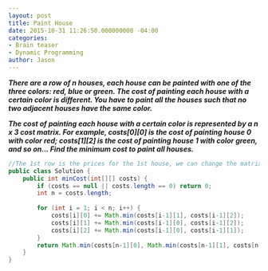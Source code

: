 ```yaml
---
layout: post
title: Paint House
date: 2015-10-31 11:26:50.000000000 -04:00
categories:
- Brain teaser
- Dynamic Programming
author: Jason
---
```

<p><strong><em>There are a row of n houses, each house can be painted with one of the three colors: red, blue or green. The cost of painting each house with a certain color is different. You have to paint all the houses such that no two adjacent houses have the same color.<br />

The cost of painting each house with a certain color is represented by a n x 3 cost matrix. For example, costs[0][0] is the cost of painting house 0 with color red; costs[1][2] is the cost of painting house 1 with color green, and so on... Find the minimum cost to paint all houses.</em></strong></p>
``` java
//The 1st row is the prices for the 1st house, we can change the matrix to present sum of prices from the 2nd row. i.e, the costs[1][0] represent minimum price to paint the second house red plus the 1st house.
public class Solution {
    public int minCost(int[][] costs) {
        if (costs == null || costs.length == 0) return 0;
        int n = costs.length;
        
        for (int i = 1; i < n; i++) {
            costs[i][0] += Math.min(costs[i-1][1], costs[i-1][2]);
            costs[i][1] += Math.min(costs[i-1][0], costs[i-1][2]);
            costs[i][2] += Math.min(costs[i-1][0], costs[i-1][1]);
        }
        return Math.min(costs[n-1][0], Math.min(costs[n-1][1], costs[n-1][2]));
    }
}
```
